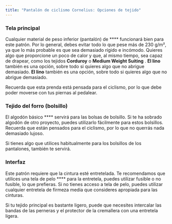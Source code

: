 ```yaml
---
title: "Pantalón de ciclismo Cornelius: Opciones de tejido"
---
```


### Tela principal

Cualquier material de peso inferior (pantalón) de **** funcionará bien para este patrón. Por lo general, debes evitar todo lo que pese más de 230 g/m², ya que lo más probable es que sea demasiado rígido e incómodo. Quieres algo que proporcione un poco de calor y que, al mismo tiempo, sea capaz de drapear, como los tejidos **Corduroy** o **Medium Weight Suiting** . **El lino** también es una opción, sobre todo si quieres algo que no abrigue demasiado. **El lino** también es una opción, sobre todo si quieres algo que no abrigue demasiado.

<Note>

Recuerda que esta prenda está pensada para el ciclismo, por lo que debe poder moverse con tus piernas al pedalear.

</Note>

### Tejido del forro (bolsillo)

El algodón básico **** servirá para las bolsas de bolsillo. Si te ha sobrado algodón de otro proyecto, puedes utilizarlo fácilmente para estos bolsillos. Recuerda que están pensados para el ciclismo, por lo que no querrás nada demasiado lujoso.

<Note>

Si tienes algo que utilices habitualmente para los bolsillos de los pantalones, también te servirá.

</Note>

### Interfaz

Este patrón requiere que la cintura esté entretelada. Te recomendamos que utilices una tela de pelo **** para la entretela, puedes utilizar fusible o no fusible, lo que prefieras. Si no tienes acceso a tela de pelo, puedes utilizar cualquier entretela de firmeza media que consideres apropiada para las cinturas.

<Note>

Si tu tejido principal es bastante ligero, puede que necesites intercalar las bandas de las perneras y el protector de la cremallera con una entretela ligera.

</Note>
